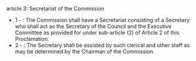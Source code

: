 article 3:  Secretariat of the Commission

<ul>
			<li>1 - : The Commission shall have a Secretariat consisting of a Secretary who shall act as the Secretary of the Council and the Executive Committee as provided for under sub-article (2) of Article 2 of this Proclamation. <ul>
			</ul></li>			<li>2 - : The Secretary shall be assisted by such clerical and other staff as may be determined by the Chairman of the Commission.<ul>
			</ul></li></ul>